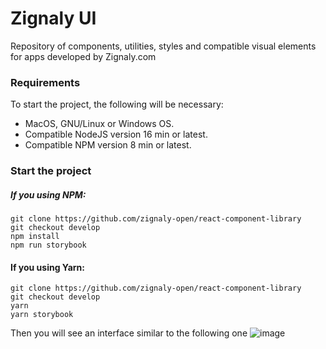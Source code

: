 # Zignaly UI
Repository of components, utilities, styles and compatible visual elements for apps developed by Zignaly.com

### Requirements
To start the project, the following will be necessary:

- MacOS, GNU/Linux or Windows OS.
- Compatible NodeJS version 16 min or latest.
- Compatible NPM version 8 min or latest.

### Start the project

##### If you using NPM:
```
git clone https://github.com/zignaly-open/react-component-library
git checkout develop
npm install
npm run storybook
```

#### If you using Yarn:
```
git clone https://github.com/zignaly-open/react-component-library
git checkout develop
yarn
yarn storybook
```

Then you will see an interface similar to the following one
![image](https://user-images.githubusercontent.com/15254932/154717774-6cd6454e-203f-4da3-9212-baebca4da675.png)
